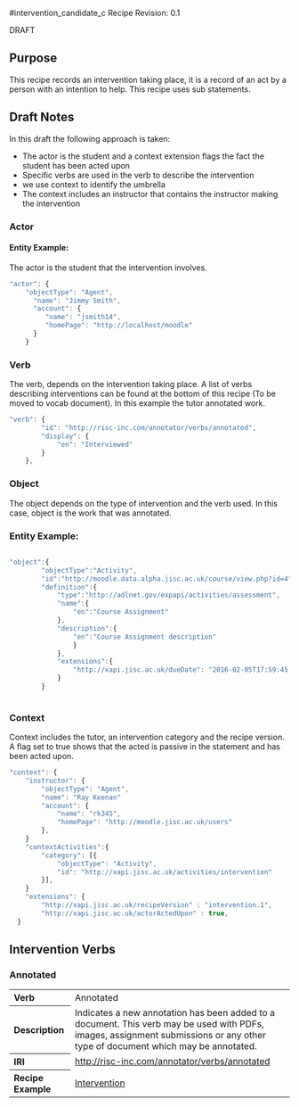 #intervention_candidate_c Recipe
Revision: 0.1 

DRAFT

## Purpose
This recipe records an intervention taking place, it is a record of an act by a person with an intention to help. This recipe uses sub statements.

## Draft Notes
In this draft the following approach is taken:

- The actor is the student and a context extension flags the fact the student has been acted upon
- Specific verbs are used in the verb to describe the intervention
- we use context to identify the umbrella
- The context includes an instructor that contains the instructor making the intervention


### Actor
 
#### Entity Example:
The actor is the student that the intervention involves.

``` Javascript
"actor": {
	"objectType": "Agent",
      "name": "Jimmy Smith",
      "account": {
         "name": "jsmith14",
         "homePage": "http://localhost/moodle"
      }
	}
```


### Verb

The verb, depends on the intervention taking place. A list of verbs describing interventions can be found at the bottom of this recipe (To be moved to vocab document). In this example the tutor annotated work. 

``` javascript
"verb": {
        "id": "http://risc-inc.com/annotator/verbs/annotated",
        "display": {
            "en": "Interviewed"
        }
    },
```


### Object

The object depends on the type of intervention and the verb used. In this case, object is the work that was annotated.


### Entity Example:
``` javascript

"object":{
		"objectType":"Activity",
		"id":"http://moodle.data.alpha.jisc.ac.uk/course/view.php?id=4",
		"definition":{
			"type":"http://adlnet.gov/expapi/activities/assessment",
			"name":{
				"en":"Course Assignment"
			},
			"description":{
				"en":"Course Assignment description"
				}
			},
			"extensions":{
				"http://xapi.jisc.ac.uk/dueDate": "2016-02-05T17:59:45.000Z"
			}
		}
		
```

### Context

Context includes the tutor, an intervention category and the recipe version. A flag set to true shows that the acted is passive in the statement and has been acted upon.

``` javascript
"context": {
	"instructor": {
		"objectType": "Agent",
		"name": "Ray Keenan"
		"account": {
			"name": "rk345",
			"homePage": "http://moodle.jisc.ac.uk/users"
		},
	}
	"contextActivities":{
		"category": [{
			"objectType": "Activity",
			"id": "http://xapi.jisc.ac.uk/activities/intervention"
		}],
	}
	"extensions": {
		"http://xapi.jisc.ac.uk/recipeVersion" : "intervention.1",
		"http://xapi.jisc.ac.uk/actorActedUpon" : true,
  }
```

## Intervention Verbs

### Annotated
<table>
<tr><th align="left">Verb</th><td>Annotated</td></tr>
<tr><th align="left">Description</th><td>Indicates a new annotation has been added to a document. This verb may be used with PDFs, images, assignment submissions or any other type of document which may be annotated.</td></tr>
<tr><th align="left">IRI</th><td> <a href="http://risc-inc.com/annotator/verbs/annotated">http://risc-inc.com/annotator/verbs/annotated</a> </td></tr>
<tr><th align="left">Recipe Example</th><td> <a href="recipes/intervention.md#verb">Intervention</a> </td></tr>
</table>

